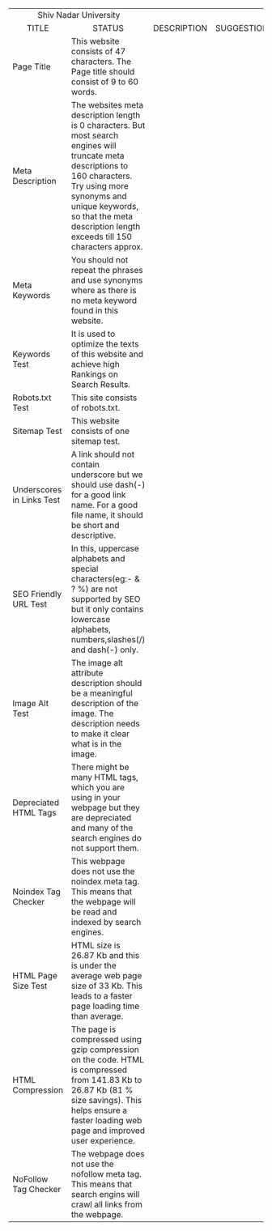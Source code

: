 <html>
<body>
<table>
<tr>
<td align="center" colspan="2">Shiv Nadar University</td></tr>
<tr><td align="center">TITLE</td><td align="center">STATUS</td><td align="center">DESCRIPTION</td><td align="center">SUGGESTION</td></tr>
<tr><td> Page Title</td><td> This website consists of 47 characters. The Page title should consist of 9 to 60 words.</td></tr>
<tr><td>Meta Description</td> <td>The websites meta description length is 0 characters. But most search engines will truncate meta descriptions to 160 characters.
Try using more synonyms and unique keywords, so that the meta description length exceeds till 150 characters approx.</td></tr>
<tr><td> Meta Keywords</td><td> You should not repeat the phrases and use synonyms where as there is no meta keyword found in this website.</td></tr>
<tr><td> Keywords Test</td><td> It is used to optimize the texts of this website and achieve high Rankings on Search Results.</td></tr>
<tr><td> Robots.txt Test</td><td> This site consists of robots.txt.</td></tr>
<tr><td> Sitemap Test</td><td> This website consists of one sitemap test.</td></tr>
<tr><td> Underscores in Links Test</td> <td>A link should not contain underscore but we should use dash(-) for a good link name. For a good file name, it should be short and descriptive.</td> </tr>
<tr><td> SEO Friendly URL Test</td><td>  In this, uppercase alphabets and special characters(eg:- & ? %) are not supported by SEO but it only contains lowercase alphabets, numbers,slashes(/) and dash(-) only.</td></tr>
<tr><td> Image Alt Test</td><td> The image alt attribute description should be a meaningful description of the image. The description needs to make it clear what is in the image.</td></tr>
<tr><td> Depreciated HTML Tags</td><td> There might be many HTML tags, which you are using in your webpage but they are depreciated and 
many of the search engines do not support them.</td></tr>
<tr><td> Noindex Tag Checker</td><td>This webpage does not use the noindex meta tag. This means that the webpage will be read and indexed by search engines.</td></tr>
<tr><td> HTML Page Size Test</td><td>HTML size is 26.87 Kb and this is under the average web page size of 33 Kb. 
This leads to a faster page loading time than average.</td></tr>
<tr><td> HTML Compression</td><td>The page is compressed using gzip compression on the code. HTML is compressed from 141.83 Kb to 26.87 Kb (81 % size savings). This helps ensure a faster loading web page and improved user experience.</td></tr>
<tr><td> NoFollow Tag Checker</td><td> The webpage does not use the nofollow meta tag. This means that search engins will crawl all links from the webpage.</td></tr>
</table> 
</body>
</html>
